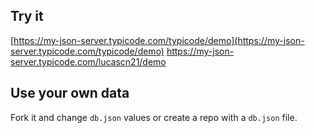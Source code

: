 ## Try it

[https://my-json-server.typicode.com/typicode/demo](https://my-json-server.typicode.com/typicode/demo)
https://my-json-server.typicode.com/lucascn21/demo
## Use your own data

Fork it and change `db.json` values or create a repo with a `db.json` file.
